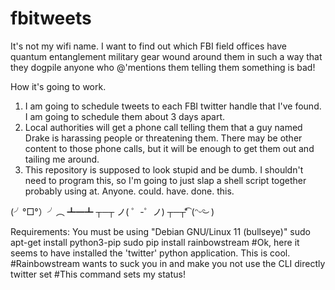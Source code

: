 # fbitweets
It's not my wifi name. I want to find out which FBI field offices have quantum entanglement military gear wound around them in such a way that they dogpile anyone who @'mentions them telling them something is bad!

How it's going to work.
1) I am going to schedule tweets to each FBI twitter handle that I've found.  I am going to schedule them about 3 days apart.
2) Local authorities will get a phone call telling them that a guy named Drake is harassing people or threatening them.  There may be other content to those phone calls, but it will be enough to get them out and tailing me around.
3) This repository is supposed to look stupid and be dumb.  I shouldn't need to program this, so I'm going to just slap a shell script together probably using at.  Anyone. could. have. done. this.

(╯°□°）╯︵ ┻━┻
┬─┬﻿ ノ( ゜-゜ノ)
┬─┬⃰͡ (ᵔᵕᵔ͜ )


Requirements:
You must be using "Debian GNU/Linux 11 (bullseye)"
sudo apt-get install python3-pip
sudo pip install rainbowstream
#Ok,  here it seems to have installed the 'twitter' python application.  This is cool.
#Rainbowstream wants to suck you in and make you not use the CLI directly
twitter set #This command sets my status!

